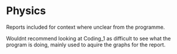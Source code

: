# Physics

Reports included for context where unclear from the programme. 

Wouldnt recommend looking at Coding_1 as difficult to see what the program is doing, mainly used to aquire the graphs for the report. 

